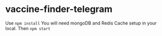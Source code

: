 # vaccine-finder-telegram
Use `npm install` 
You will need mongoDB and Redis Cache setup in your local.
Then `npm start`
